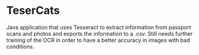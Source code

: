# TeserCats
Java application that uses Tesseract to extract information from passport scans and photos and exports the information to a .csv.
Still needs further training of the OCR in order to have a better accuracy in images with bad conditions.
